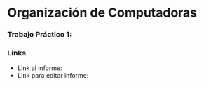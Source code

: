 # Organización de Computadoras
### Trabajo Práctico 1: 

### Links
- Link al informe: 
- Link para editar informe: 
